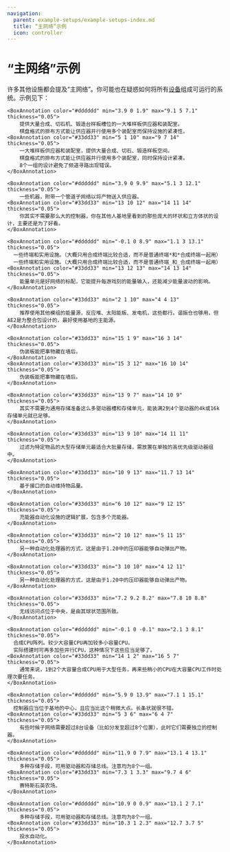 ```yaml
---
navigation:
  parent: example-setups/example-setups-index.md
  title: “主网络”示例
  icon: controller
---
```


# “主网络”示例

许多其他设施都会提及“主网络”。你可能也在疑惑如何将所有[设备](../ae2-mechanics/devices.md)组成可运行的系统。示例见下：

<GameScene zoom="2.5" interactive={true}>
  <ImportStructure src="../assets/assemblies/treelike_network_structure.snbt" />
  <ImportStructure src="../assets/assemblies/small_base_network.snbt" />

    <BoxAnnotation color="#dddddd" min="3.9 0 1.9" max="9.1 5 7.1" thickness="0.05">
        提供大量合成、切石机、锻造台样板槽位的一大堆样板供应器和装配室。
        棋盘格式的排布方式能让供应器并行使用多个装配室而保持设施的紧凑性。
    <BoxAnnotation color="#33dd33" min="5 1 10" max="9 7 14" thickness="0.05">
        一大堆样板供应器和装配室，提供大量合成、切石、锻造样板空间。
        棋盘格式的排布方式能让供应器并行使用多个装配室，同时保持设计紧凑。
        8个一组的设计避免了频道寻路出现错误。
    </BoxAnnotation>

    <BoxAnnotation color="#dddddd" min="3.9 0 9.9" max="5.1 3 12.1" thickness="0.05">
        一些机器，附带一个管道子网络以将产物送入供应器。
    <BoxAnnotation color="#33dd33" min="13 10 12" max="14 11 14" thickness="0.05">
        你其实不需要那么大的控制器，你在其他人基地里看到的那些庞大的环状和立方体状的设计，主要还是为了好看。
    </BoxAnnotation>

    <BoxAnnotation color="#dddddd" min="-0.1 0 8.9" max="1.1 3 13.1" thickness="0.05">
      一些终端和实用设施。（大概只用合成终端比较合适，而不是普通终端*和*合成终端一起用）
      一些终端和实用设施。（大概只用合成终端比较合适，而不是普通终端_和_合成终端一起用）
    <BoxAnnotation color="#33dd33" min="13 12 13" max="14 13 14" thickness="0.05">
        能量单元是好网络的标配，它能提升每游戏刻的能量输入，还能减少能量波动的影响。
    </BoxAnnotation>

    <BoxAnnotation color="#33dd33" min="2 1 10" max="4 4 13" thickness="0.05">
        推荐使用其他模组的能量源，反应堆、太阳能板、发电机，这些都行。谐振仓也够用，但AE2是为整合包设计的，最好使用基地的主能源。
    </BoxAnnotation>

    <BoxAnnotation color="#33dd33" min="15 1 9" max="16 3 14" thickness="0.05">
        伪装板能把事物藏在墙后。
    </BoxAnnotation>
    <BoxAnnotation color="#33dd33" min="15 3 12" max="16 10 14" thickness="0.05">
        伪装板能把事物藏在墙后。
    </BoxAnnotation>

    <BoxAnnotation color="#33dd33" min="13 9 7" max="14 10 9" thickness="0.05">
        其实不需要为通用存储准备这么多驱动器槽和存储单元，能装满2到4个驱动器的4k或16k存储单元就已足够。
    </BoxAnnotation>

    <BoxAnnotation color="#33dd33" min="13 9 10" max="14 11 11" thickness="0.05">
        过滤为特定物品的大型存储单元最适合大批量存储，需放置在单独的高优先级驱动器组中。
    </BoxAnnotation>

    <BoxAnnotation color="#33dd33" min="10 9 13" max="11.7 13 14" thickness="0.05">
        基于接口的自动维持物品量。
    </BoxAnnotation>

    <BoxAnnotation color="#33dd33" min="6 10 12" max="9 12 15" thickness="0.05">
        充能器自动化设施的逻辑扩展，包含多个充能器。
    </BoxAnnotation>

    <BoxAnnotation color="#33dd33" min="2 10 12" max="5 11 15" thickness="0.05">
        另一种自动化处理器的方式，这是由于1.20中的压印器能够自动弹出产物。
    </BoxAnnotation>

    <BoxAnnotation color="#33dd33" min="3 10 10" max="4 12 11" thickness="0.05">
        另一种自动化处理器的方式，这是由于1.20中的压印器能够自动弹出产物。
    </BoxAnnotation>

    <BoxAnnotation color="#33dd33" min="7.2 9.2 8.2" max="7.8 10 8.8" thickness="0.05">
        无线访问点位于中央，是由其球状范围所致。
    </BoxAnnotation>

    <BoxAnnotation color="#dddddd" min="-0.1 0 -0.1" max="2.1 3 8.1" thickness="0.05">
      合成CPU阵列。较少大容量CPU再加较多小容量CPU。
      实际搭建时可再多加些并行CPU，这种情况下这些应当足够了。
    <BoxAnnotation color="#33dd33" min="14 1 2" max="16 5 7" thickness="0.05">
        通常来说，1到2个大容量合成CPU用于大型任务，再来些稍小的CPU在大容量CPU工作时处理次要任务。
    </BoxAnnotation>

    <BoxAnnotation color="#dddddd" min="5.9 0 13.9" max="7.1 1 15.1" thickness="0.05">
      控制器应当位于基地的中心，且应当比这个稍微大点。长条状就很不错。
    <BoxAnnotation color="#33dd33" min="5 3 6" max="6 4 7" thickness="0.05">
        有些时候子网络需要超过8台设备（比如分发至超过8个位置），此时它们需要独立的控制器。
    </BoxAnnotation>

    <BoxAnnotation color="#dddddd" min="11.9 0 7.9" max="13.1 4 13.1" thickness="0.05">
        多种存储手段，可用驱动器和存储总线。注意均为8个一组。
    <BoxAnnotation color="#33dd33" min="7.3 1 3.3" max="9.7 4 6" thickness="0.05">
        赛特斯石英农场。
    </BoxAnnotation>

    <BoxAnnotation color="#dddddd" min="10.9 0 0.9" max="13.1 2 7.1" thickness="0.05">
        多种存储手段，可用驱动器和存储总线。注意均为8个一组。
    <BoxAnnotation color="#33dd33" min="10.3 1 2.3" max="12.7 3.7 5" thickness="0.05">
        投水自动化。
    </BoxAnnotation>

  <IsometricCamera yaw="315" pitch="30" />
  <IsometricCamera yaw="135" pitch="15" />
</GameScene>
